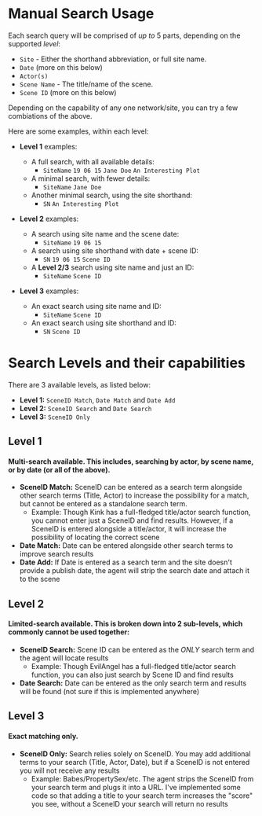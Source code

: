 # Manual Search Usage

Each search query will be comprised of *up to* 5 parts, depending on the supported *level*:
- `Site` - Either the shorthand abbreviation, or full site name.
- `Date` (more on this below)
- `Actor(s)`
- `Scene Name` - The title/name of the scene.
- `Scene ID` (more on this below)

Depending on the capability of any one network/site, you can try a few combiations of the above.

Here are some examples, within each level:
+ **Level 1** examples:
  - A full search, with all available details:
    - `SiteName` `19 06 15` `Jane Doe` `An Interesting Plot`
  - A minimal search, with fewer details:
    - `SiteName` `Jane Doe`
  - Another minimal search, using the site shorthand:
    - `SN` `An Interesting Plot`
  
+ **Level 2** examples:
  - A search using site name and the scene date:
    - `SiteName` `19 06 15`
  - A search using site shorthand with date + scene ID:
    - `SN` `19 06 15` `Scene ID`
  - A **Level 2/3** search using site name and just an ID:
    - `SiteName` `Scene ID`
    
+ **Level 3** examples:
  - An exact search using site name and ID:
    - `SiteName` `Scene ID`
  - An exact search using site shorthand and ID:
    - `SN` `Scene ID`

# Search Levels and their capabilities
There are 3 available levels, as listed below:
+ **Level 1:** `SceneID Match`, `Date Match` and `Date Add`
+ **Level 2:** `SceneID Search` and `Date Search`
+ **Level 3:** `SceneID Only`

## Level 1
#### Multi-search available. This includes, searching by actor, by scene name, or by date (or all of the above).
+ **SceneID Match:** SceneID can be entered as a search term alongside other search terms (Title, Actor) to increase the possibility for a match, but cannot be entered as a standalone search term.
  - Example: Though Kink has a full-fledged title/actor search function, you cannot enter just a SceneID and find results. However, if a SceneID is entered alongside a title/actor, it will increase the possibility of locating the correct scene
+ **Date Match:** Date can be entered alongside other search terms to improve search results
+ **Date Add:** If Date is entered as a search term and the site doesn't provide a publish date, the agent will strip the search date and attach it to the scene

## Level 2
#### Limited-search available. This is broken down into 2 sub-levels, which commonly cannot be used together:
+ **SceneID Search:** Scene ID can be entered as the *ONLY* search term and the agent will locate results
  - Example: Though EvilAngel has a full-fledged title/actor search function, you can also just search by Scene ID and find results
+ **Date Search:** Date can be entered as the only search term and results will be found (not sure if this is implemented anywhere)

## Level 3
#### Exact matching only.
+ **SceneID Only:** Search relies solely on SceneID. You may add additional terms to your search (Title, Actor, Date), but if a SceneID is not entered you will not receive any results
  - Example: Babes/PropertySex/etc. The agent strips the SceneID from your search term and plugs it into a URL. I've implemented some code so that adding a title to your search term increases the "score" you see, without a SceneID your search will return no results
